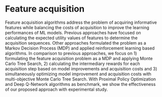 # Feature acquisition
Feature acquisition algorithms address the problem of acquiring informative features while balancing the costs of acquisition to improve the learning performances of ML models. Previous approaches have focused on calculating the expected utility values of features to determine the acquisition sequences. Other approaches formulated the problem as a Markov Decision Process (MDP) and applied reinforcement learning based algorithms. In comparison to previous approaches, we focus on 1) formulating the feature acquisition problem as a MDP and applying Monte Carlo Tree Search, 2) calculating the intermediary rewards for each acquisition step based on model improvements and acquisition costs and 3) simultaneously optimizing model improvement and acquisition costs with multi-objective Monte Carlo Tree Search. With Proximal Policy Optimization and Deep Q-Network algorithms as benchmark, we show the effectiveness of our proposed approach with experimental study. 
